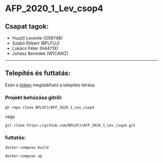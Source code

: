 # AFP_2020_1_Lev_csop4

## Csapat tagok:
 - Huszti Levente (G58Y48)
 - Szabó Róbert (BPLFUJ)
 - Lukács Péter (H4471X)
 - Juhász Benedek (W1CAWZ)
---
## Telepítés és futtatás:
Ezen a [linken](https://docs.docker.com/compose/install/) megtalálható a telepítés leírása
    
    
### Projekt behúzása gitről:
 `gh repo clone BPLUFJ/AFP_2020_1_Lev_csop4`

 vagy

 `git clone https://github.com/BPLUFJ/AFP_2020_1_Lev_csop4.git`

### futtatás:
`docker-compose build`

`docker-compose up`
